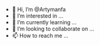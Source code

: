 - 👋 Hi, I’m @Artymanfa
- 👀 I’m interested in ...
- 🌱 I’m currently learning ...
- 💞️ I’m looking to collaborate on ...
- 📫 How to reach me ...

<!---
Artymanfa/Artymanfa is a ✨ special ✨ repository because its `README.md` (this file) appears on your GitHub profile.
You can click the Preview link to take a look at your changes.
--->
